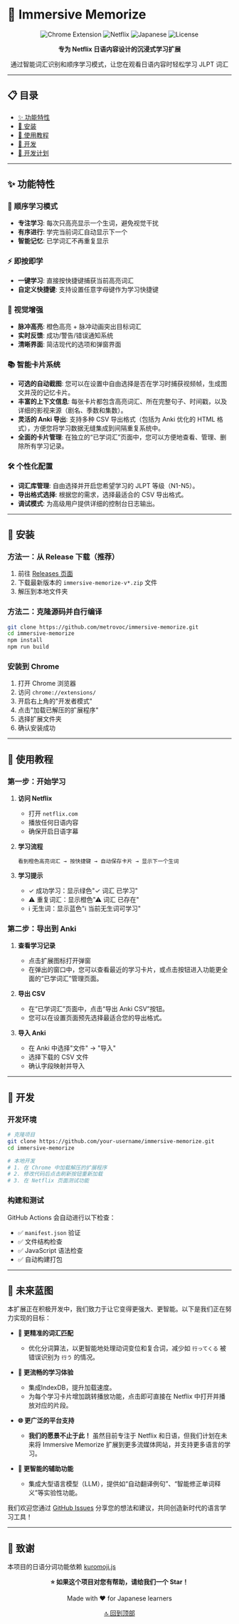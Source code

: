 # 🎯 Immersive Memorize

<div align="center">

![Chrome Extension](https://img.shields.io/badge/Chrome-Extension-4285F4?style=for-the-badge&logo=googlechrome&logoColor=white)
![Netflix](https://img.shields.io/badge/Netflix-Compatible-E50914?style=for-the-badge&logo=netflix&logoColor=white)
![Japanese](https://img.shields.io/badge/Language-Japanese-FF6B6B?style=for-the-badge)
![License](https://img.shields.io/badge/License-MIT-00D9FF?style=for-the-badge)

**专为 Netflix 日语内容设计的沉浸式学习扩展**

通过智能词汇识别和顺序学习模式，让您在观看日语内容时轻松学习 JLPT 词汇

</div>

---

## 📋 目录

- [✨ 功能特性](#-功能特性)
- [🚀 安装](#-安装)
- [📖 使用教程](#-使用教程)
- [🔧 开发](#-开发)
- [📅 开发计划](#-TODOs)

---

## ✨ 功能特性

### 🎯 **顺序学习模式**

- **专注学习**: 每次只高亮显示一个生词，避免视觉干扰
- **有序进行**: 学完当前词汇自动显示下一个
- **智能记忆**: 已学词汇不再重复显示

### ⚡ **即按即学**

- **一键学习**: 直接按快捷键捕获当前高亮词汇
- **自定义快捷键**: 支持设置任意字母键作为学习快捷键

### 🎨 **视觉增强**

- **脉冲高亮**: 橙色高亮 + 脉冲动画突出目标词汇
- **实时反馈**: 成功/警告/错误通知系统
- **清晰界面**: 简洁现代的选项和弹窗界面

### 📚 **智能卡片系统**

- **可选的自动截图**: 您可以在设置中自由选择是否在学习时捕获视频帧，生成图文并茂的记忆卡片。
- **丰富的上下文信息**: 每张卡片都包含高亮词汇、所在完整句子、时间戳，以及详细的影视来源（剧名、季数和集数）。
- **灵活的 Anki 导出**: 支持多种 CSV 导出格式（包括为 Anki 优化的 HTML 格式），方便您将学习数据无缝集成到间隔重复系统中。
- **全面的卡片管理**: 在独立的“已学词汇”页面中，您可以方便地查看、管理、删除所有学习记录。

### 🛠️ **个性化配置**

- **词汇库管理**: 自由选择并开启您希望学习的 JLPT 等级（N1-N5）。
- **导出格式选择**: 根据您的需求，选择最适合的 CSV 导出格式。
- **调试模式**: 为高级用户提供详细的控制台日志输出。

---

## 🚀 安装

### 方法一：从 Release 下载（推荐）

1. 前往 [Releases 页面](https://github.com/metrovoc/immersive-memorize/releases)
2. 下载最新版本的 `immersive-memorize-v*.zip` 文件
3. 解压到本地文件夹

### 方法二：克隆源码并自行编译

```bash
git clone https://github.com/metrovoc/immersive-memorize.git
cd immersive-memorize
npm install
npm run build
```

### 安装到 Chrome

1. 打开 Chrome 浏览器
2. 访问 `chrome://extensions/`
3. 开启右上角的"开发者模式"
4. 点击"加载已解压的扩展程序"
5. 选择扩展文件夹
6. 确认安装成功

---

## 📖 使用教程

### 第一步：开始学习

1. **访问 Netflix**
   - 打开 `netflix.com`
   - 播放任何日语内容
   - 确保开启日语字幕

2. **学习流程**

   ```
   看到橙色高亮词汇 → 按快捷键 → 自动保存卡片 → 显示下一个生词
   ```

3. **学习提示**
   - ✓ 成功学习：显示绿色"✓ 词汇 已学习"
   - ⚠ 重复词汇：显示橙色"⚠ 词汇 已存在"
   - ℹ 无生词：显示蓝色"ℹ 当前无生词可学习"

### 第二步：导出到 Anki

1. **查看学习记录**
   - 点击扩展图标打开弹窗
   - 在弹出的窗口中，您可以查看最近的学习卡片，或点击按钮进入功能更全面的“已学词汇”管理页面。

2. **导出 CSV**
   - 在“已学词汇”页面中，点击“导出 Anki CSV”按钮。
   - 您可以在设置页面预先选择最适合您的导出格式。

3. **导入 Anki**
   - 在 Anki 中选择"文件" → "导入"
   - 选择下载的 CSV 文件
   - 确认字段映射并导入

---

## 🔧 开发

### 开发环境

```bash
# 克隆项目
git clone https://github.com/your-username/immersive-memorize.git
cd immersive-memorize

# 本地开发
# 1. 在 Chrome 中加载解压的扩展程序
# 2. 修改代码后点击刷新按钮重新加载
# 3. 在 Netflix 页面测试功能
```

### 构建和测试

GitHub Actions 会自动进行以下检查：

- ✅ `manifest.json` 验证
- ✅ 文件结构检查
- ✅ JavaScript 语法检查
- ✅ 自动构建打包

---

## 📅 未来蓝图

本扩展正在积极开发中，我们致力于让它变得更强大、更智能。以下是我们正在努力实现的目标：

- **🎯 更精准的词汇匹配**
  - 优化分词算法，以更智能地处理动词变位和复合词，减少如 `行ってくる` 被错误识别为 `行う` 的情况。

- **🚀 更流畅的学习体验**
  - 集成IndexDB，提升加载速度。
  - 为每个学习卡片增加跳转播放功能，点击即可直接在 Netflix 中打开并播放对应的片段。

- **🌐 更广泛的平台支持**
  - **我们的愿景不止于此！** 虽然目前专注于 Netflix 和日语，但我们计划在未来将 Immersive Memorize 扩展到更多流媒体网站，并支持更多语言的学习。

- **🧠 更智能的辅助功能**
  - 集成大型语言模型（LLM），提供如“自动翻译例句”、“智能修正单词释义”等实验性功能。

我们欢迎您通过 [GitHub Issues](https://github.com/metrovoc/immersive-memorize/issues) 分享您的想法和建议，共同创造新时代的语言学习工具！

---

## 🙏 致谢

本项目的日语分词功能依赖 [kuromoji.js](https://github.com/patdx/kuromoji.js)

<div align="center">

**⭐ 如果这个项目对您有帮助，请给我们一个 Star！**

Made with ❤️ for Japanese learners

[🔝 回到顶部](#-immersive-memorize)

</div>
